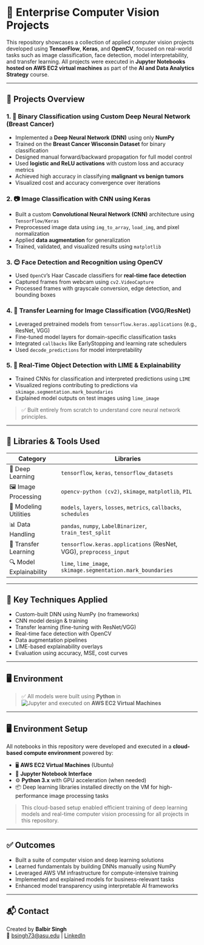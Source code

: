 # 🧠 Enterprise Computer Vision Projects

This repository showcases a collection of applied computer vision projects developed using **TensorFlow**, **Keras**, and **OpenCV**, focused on real-world tasks such as image classification, face detection, model interpretability, and transfer learning. All projects were executed in **Jupyter Notebooks hosted on AWS EC2 virtual machines** as part of the **AI and Data Analytics Strategy** course.

---

## 📁 Projects Overview

### 1. 🔬 Binary Classification using Custom Deep Neural Network (Breast Cancer)
- Implemented a **Deep Neural Network (DNN)** using only **NumPy**
- Trained on the **Breast Cancer Wisconsin Dataset** for binary classification
- Designed manual forward/backward propagation for full model control
- Used **logistic and ReLU activations** with custom loss and accuracy metrics
- Achieved high accuracy in classifying **malignant vs benign tumors**
- Visualized cost and accuracy convergence over iterations

### 2. 📷 Image Classification with CNN using Keras
- Built a custom **Convolutional Neural Network (CNN)** architecture using `TensorFlow/Keras`
- Preprocessed image data using `img_to_array`, `load_img`, and pixel normalization
- Applied **data augmentation** for generalization
- Trained, validated, and visualized results using `matplotlib`

### 3. 😊 Face Detection and Recognition using OpenCV
- Used `OpenCV`’s Haar Cascade classifiers for **real-time face detection**
- Captured frames from webcam using `cv2.VideoCapture`
- Processed frames with grayscale conversion, edge detection, and bounding boxes

### 4. 🧠 Transfer Learning for Image Classification (VGG/ResNet)
- Leveraged pretrained models from `tensorflow.keras.applications` (e.g., ResNet, VGG)
- Fine-tuned model layers for domain-specific classification tasks
- Integrated `callbacks` like EarlyStopping and learning rate schedulers
- Used `decode_predictions` for model interpretability

### 5. 🎯 Real-Time Object Detection with LIME & Explainability
- Trained CNNs for classification and interpreted predictions using `LIME`
- Visualized regions contributing to predictions via `skimage.segmentation.mark_boundaries`
- Explained model outputs on test images using `lime_image`

> ✅ Built entirely from scratch to understand core neural network principles.
---

## 🧰 Libraries & Tools Used

| Category              | Libraries                                                                 |
|-----------------------|---------------------------------------------------------------------------|
| 🧠 Deep Learning       | `tensorflow`, `keras`, `tensorflow_datasets`                              |
| 🖼️ Image Processing    | `opencv-python (cv2)`, `skimage`, `matplotlib`, `PIL`                     |
| 🧪 Modeling Utilities  | `models`, `layers`, `losses`, `metrics`, `callbacks`, `schedules`         |
| 📊 Data Handling       | `pandas`, `numpy`, `LabelBinarizer`, `train_test_split`                  |
| 🧠 Transfer Learning   | `tensorflow.keras.applications` (ResNet, VGG), `preprocess_input`         |
| 🔍 Model Explainability| `lime`, `lime_image`, `skimage.segmentation.mark_boundaries`             |

---

## 📌 Key Techniques Applied

- Custom-built DNN using NumPy (no frameworks)
- CNN model design & training
- Transfer learning (fine-tuning with ResNet/VGG)
- Real-time face detection with OpenCV
- Data augmentation pipelines
- LIME-based explainability overlays
- Evaluation using accuracy, MSE, cost curves

---

## 🖥️ Environment

> ✅ All models were built using **Python** in  
> ![Jupyter](https://img.shields.io/badge/Jupyter-Notebook-orange?logo=jupyter) and executed on **AWS EC2 Virtual Machines**

---
## 🖥️ Environment Setup

All notebooks in this repository were developed and executed in a **cloud-based compute environment** powered by:

- 🖥️ **AWS EC2 Virtual Machines** (Ubuntu)
- 📒 **Jupyter Notebook Interface**
- ⚙️ **Python 3.x** with GPU acceleration (when needed)
- 📦 Deep learning libraries installed directly on the VM for high-performance image processing tasks

> This cloud-based setup enabled efficient training of deep learning models and real-time computer vision processing for all projects in this repository.

---

## ✅ Outcomes

- Built a suite of computer vision and deep learning solutions
- Learned fundamentals by building DNNs manually using NumPy
- Leveraged AWS VM infrastructure for compute-intensive training
- Implemented and explained models for business-relevant tasks
- Enhanced model transparency using interpretable AI frameworks

---

## 📬 Contact

Created by **Balbir Singh**  
📧 bsingh73@asu.edu | [LinkedIn](https://www.linkedin.com/in/balbir-singh27/)

